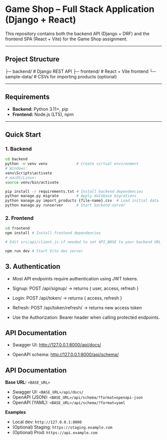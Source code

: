 # Game Shop – Full Stack Application (Django + React)

This repository contains both the backend API (Django + DRF) and the frontend SPA (React + Vite) for the Game Shop assignment.

---

## Project Structure

├─ backend/ # Django REST API
├─ frontend/ # React + Vite frontend
└─ sample-data/ # CSVs for importing products (optional)

---

## Requirements

- **Backend:** Python 3.11+, pip
- **Frontend:** Node.js (LTS), npm

---

## Quick Start

### 1. Backend

```bash
cd backend
python -m venv venv             # Create virtual environment
# Windows:
venv\Scripts\activate
# macOS/Linux:
source venv/bin/activate

pip install -r requirements.txt # Install backend dependencies
python manage.py migrate        # Apply database migrations
python manage.py import_products {file-name}.csv  # Load initial data
python manage.py runserver      # Start backend server
```

### 2. Frontend

```bash
cd frontend
npm install # Install frontend dependencies

# Edit src/api/client.js if needed to set API_BASE to your backend URL

npm run dev # Start Vite dev server
```

## 3. Authentication

- Most API endpoints require authentication using JWT tokens.
- Signup: POST /api/signup/ → returns { user, access, refresh }

- Login: POST /api/token/ → returns { access, refresh }

- Refresh: POST /api/token/refresh/ → returns new access token
- Use the Authorization: Bearer <access> header when calling protected endpoints.

## API Documentation

- Swagger UI: http://127.0.0.1:8000/api/docs/

- OpenAPI schema: http://127.0.0.1:8000/api/schema/

## API Documentation

**Base URL:** `<BASE_URL>`

- Swagger UI: `<BASE_URL>/api/docs/`
- OpenAPI (JSON): `<BASE_URL>/api/schema/?format=openapi-json`
- OpenAPI (YAML): `<BASE_URL>/api/schema/?format=yaml`

**Examples**

- Local dev: `http://127.0.0.1:8000`
- (Optional) Staging: `https://staging.example.com`
- (Optional) Prod: `https://api.example.com`
